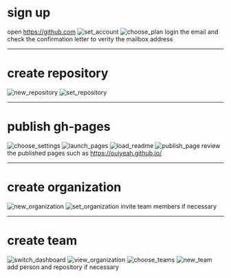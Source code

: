# sign up

open <https://github.com>
![set_account](https://raw.githubusercontent.com/ouiyeah/github/gh-pages/figures/set_account.png "set_account")
![choose_plan](https://raw.githubusercontent.com/ouiyeah/github/gh-pages/figures/choose_plan.png "choose_plan")
login the email and check the confirmation letter to verity the mailbox address

***
# create repository

![new_repository](https://raw.githubusercontent.com/ouiyeah/github/gh-pages/figures/new_repository.png "new_repository")
![set_repository](https://raw.githubusercontent.com/ouiyeah/github/gh-pages/figures/set_repository.png "set_repository")

***
# publish gh-pages

![choose_settings](https://raw.githubusercontent.com/ouiyeah/github/gh-pages/figures/choose_settings.png "choose_settings")
![launch_pages](https://raw.githubusercontent.com/ouiyeah/github/gh-pages/figures/launch_pages.png "launch_pages")
![load_readme](https://raw.githubusercontent.com/ouiyeah/github/gh-pages/figures/load_readme.png "load_readme")
![publish_page](https://raw.githubusercontent.com/ouiyeah/github/gh-pages/figures/publish_page.png "publish_page")
review the published pages such as <https://ouiyeah.github.io/>

***
# create organization

![new_organization](https://raw.githubusercontent.com/ouiyeah/github/gh-pages/figures/new_organization.png "new_organization")
![set_organization](https://raw.githubusercontent.com/ouiyeah/github/gh-pages/figures/set_organization.png "set_organization")
invite team members if necessary

***
# create team

![switch_dashboard](https://raw.githubusercontent.com/ouiyeah/github/gh-pages/figures/switch_dashboard.png "switch_dashboard")
![view_organization](https://raw.githubusercontent.com/ouiyeah/github/gh-pages/figures/view_organization.png "view_organization")
![choose_teams](https://raw.githubusercontent.com/ouiyeah/github/gh-pages/figures/choose_teams.png "choose_teams")
![new_team](https://raw.githubusercontent.com/ouiyeah/github/gh-pages/figures/new_team.png "new_team")
add person and repository if necessary
